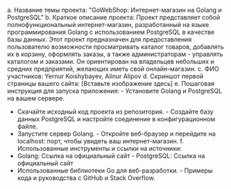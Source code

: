 a. Название темы проекта: "GoWebShop: Интернет-магазин на Golang и PostgreSQL"
b. Краткое описание проекта: Проект представляет собой полнофункциональный интернет-магазин, разработанный на языке программирования Golang с использованием PostgreSQL в качестве базы данных. Этот проект предназначен для предоставления пользователю возможности просматривать каталог товаров, добавлять их в корзину, оформлять заказы, а также администраторам - управлять каталогом и заказами. Он ориентирован на владельцев небольших и средних предприятий, желающих иметь свой онлайн-магазин.
c. ФИО участников: Yernur Koishybayev, Alinur Alipov
d. Скриншот первой страницы вашего сайта: [Вставьте изображение здесь]
e. Пошаговая инструкция для запуска приложения:   - Установите Golang и PostgreSQL на вашем сервере.
   - Скачайте исходный код проекта из репозитория.   - Создайте базу данных PostgreSQL и настройте соединение в конфигурационном файле.
   - Запустите сервер Golang.   - Откройте веб-браузер и перейдите на localhost: порт, чтобы увидеть ваш интернет-магазин.
f. Использованные инструменты и ссылки на источники:
   - Golang: Ссылка на официальный сайт   - PostgreSQL: Ссылка на официальный сайт
   - Использованные библиотеки Go для веб-разработки.   - Примеры кода и руководства с GitHub и Stack Overflow.
